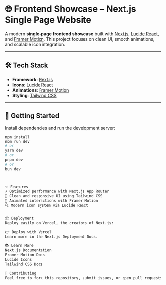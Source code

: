 # 🌐 Frontend Showcase – Next.js Single Page Website

A modern **single-page frontend showcase** built with [Next.js](https://nextjs.org), [Lucide React](https://lucide.dev/), and [Framer Motion](https://www.framer.com/motion/). This project focuses on clean UI, smooth animations, and scalable icon integration.

---

## 🛠 Tech Stack

- **Framework**: [Next.js](https://nextjs.org)
- **Icons**: [Lucide React](https://lucide.dev/)
- **Animations**: [Framer Motion](https://www.framer.com/motion/)
- **Styling**: [Tailwind CSS](https://tailwindcss.com)

---

## 🚀 Getting Started

Install dependencies and run the development server:

```bash
npm install
npm run dev
# or
yarn dev
# or
pnpm dev
# or
bun dev



✨ Features
⚡ Optimized performance with Next.js App Router
🎨 Clean and responsive UI using Tailwind CSS
💫 Animated interactions with Framer Motion
🔍 Modern icon system via Lucide React


📦 Deployment
Deploy easily on Vercel, the creators of Next.js:

👉 Deploy with Vercel
Learn more in the Next.js Deployment Docs.

📚 Learn More
Next.js Documentation
Framer Motion Docs
Lucide Icons
Tailwind CSS Docs

🤝 Contributing
Feel free to fork this repository, submit issues, or open pull requests. Feedback and contributions are welcome!
